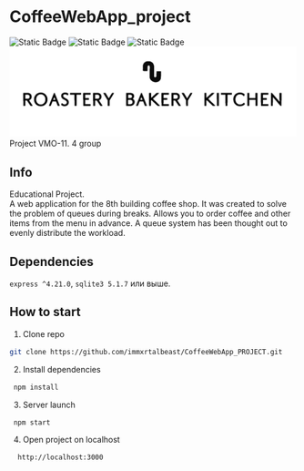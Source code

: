 <!--зависимости-->
# CoffeeWebApp_project

![Static Badge](https://img.shields.io/badge/Node.JS-green?logo=nodedotjs) 
![Static Badge](https://img.shields.io/badge/JavaScript-yellow?logo=javascript) 
![Static Badge](https://img.shields.io/badge/SQLite3-gray?logo=sqlite)   
![Logotype](assets/public/Img/logo.png)
Project VMO-11. 4 group

## Info
Educational Project.  
A web application for the 8th building coffee shop. It was created to solve the problem of queues during breaks. Allows you to order coffee and other items from the menu in advance. A queue system has been thought out to evenly distribute the workload.
## Dependencies
```express ^4.21.0```, ```sqlite3 5.1.7``` или выше.

## How to start
1. Clone repo
  ```bash
  git clone https://github.com/immxrtalbeast/CoffeeWebApp_PROJECT.git
  ```
2. Install dependencies
  ```javascript
   npm install
  ```
3. Server launch
  ```javascript
   npm start
  ```
4. Open project on localhost  
  ```bash
    http://localhost:3000
  ```

